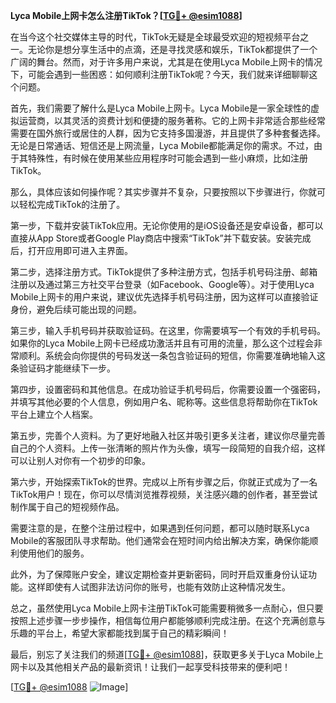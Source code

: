 **Lyca Mobile上网卡怎么注册TikTok？[[TG💪+ @esim1088](https://t.me/s/esim1088)]**

在当今这个社交媒体主导的时代，TikTok无疑是全球最受欢迎的短视频平台之一。无论你是想分享生活中的点滴，还是寻找灵感和娱乐，TikTok都提供了一个广阔的舞台。然而，对于许多用户来说，尤其是在使用Lyca Mobile上网卡的情况下，可能会遇到一些困惑：如何顺利注册TikTok呢？今天，我们就来详细聊聊这个问题。

首先，我们需要了解什么是Lyca Mobile上网卡。Lyca Mobile是一家全球性的虚拟运营商，以其灵活的资费计划和便捷的服务著称。它的上网卡非常适合那些经常需要在国外旅行或居住的人群，因为它支持多国漫游，并且提供了多种套餐选择。无论是日常通话、短信还是上网流量，Lyca Mobile都能满足你的需求。不过，由于其特殊性，有时候在使用某些应用程序时可能会遇到一些小麻烦，比如注册TikTok。

那么，具体应该如何操作呢？其实步骤并不复杂，只要按照以下步骤进行，你就可以轻松完成TikTok的注册了。

第一步，下载并安装TikTok应用。无论你使用的是iOS设备还是安卓设备，都可以直接从App Store或者Google Play商店中搜索“TikTok”并下载安装。安装完成后，打开应用即可进入主界面。

第二步，选择注册方式。TikTok提供了多种注册方式，包括手机号码注册、邮箱注册以及通过第三方社交平台登录（如Facebook、Google等）。对于使用Lyca Mobile上网卡的用户来说，建议优先选择手机号码注册，因为这样可以直接验证身份，避免后续可能出现的问题。

第三步，输入手机号码并获取验证码。在这里，你需要填写一个有效的手机号码。如果你的Lyca Mobile上网卡已经成功激活并且有可用的流量，那么这个过程会非常顺利。系统会向你提供的号码发送一条包含验证码的短信，你需要准确地输入这条验证码才能继续下一步。

第四步，设置密码和其他信息。在成功验证手机号码后，你需要设置一个强密码，并填写其他必要的个人信息，例如用户名、昵称等。这些信息将帮助你在TikTok平台上建立个人档案。

第五步，完善个人资料。为了更好地融入社区并吸引更多关注者，建议你尽量完善自己的个人资料。上传一张清晰的照片作为头像，填写一段简短的自我介绍，这样可以让别人对你有一个初步的印象。

第六步，开始探索TikTok的世界。完成以上所有步骤之后，你就正式成为了一名TikTok用户！现在，你可以尽情浏览推荐视频，关注感兴趣的创作者，甚至尝试制作属于自己的短视频作品。

需要注意的是，在整个注册过程中，如果遇到任何问题，都可以随时联系Lyca Mobile的客服团队寻求帮助。他们通常会在短时间内给出解决方案，确保你能顺利使用他们的服务。

此外，为了保障账户安全，建议定期检查并更新密码，同时开启双重身份认证功能。这样即使有人试图非法访问你的账号，也能有效防止这种情况发生。

总之，虽然使用Lyca Mobile上网卡注册TikTok可能需要稍微多一点耐心，但只要按照上述步骤一步步操作，相信每位用户都能够顺利完成注册。在这个充满创意与乐趣的平台上，希望大家都能找到属于自己的精彩瞬间！

最后，别忘了关注我们的频道[[TG💪+ @esim1088](https://t.me/s/esim1088)]，获取更多关于Lyca Mobile上网卡以及其他相关产品的最新资讯！让我们一起享受科技带来的便利吧！

[[TG💪+ @esim1088](https://t.me/s/esim1088) ![Image](https://i.postimg.cc/4NQfJmqS/Snipaste-2025-05-13-00-14-12.png)]